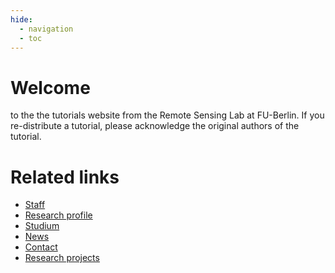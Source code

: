 ```yaml
---
hide:
  - navigation
  - toc
---
```


# Welcome
to the the tutorials website from the Remote Sensing Lab at FU-Berlin.
If you re-distribute a tutorial, please acknowledge the original authors of the tutorial.

# Related links
- [Staff](https://www.geo.fu-berlin.de/en/geog/fachrichtungen/geoinformatik/mitarbeiter/index.html)
- [Research profile](https://www.geo.fu-berlin.de/en/geog/fachrichtungen/geoinformatik/forschung/index.html)
- [Studium](https://www.geo.fu-berlin.de/en/geog/fachrichtungen/geoinformatik/studium/index.html)
- [News](https://www.geo.fu-berlin.de/en/geog/fachrichtungen/geoinformatik/news/index.html)
- [Contact](https://www.geo.fu-berlin.de/en/geog/fachrichtungen/geoinformatik/Contact/index.html)
- [Research projects](https://www.geo.fu-berlin.de/en/geog/fachrichtungen/geoinformatik/projekte-fegeoinf/index.html)
